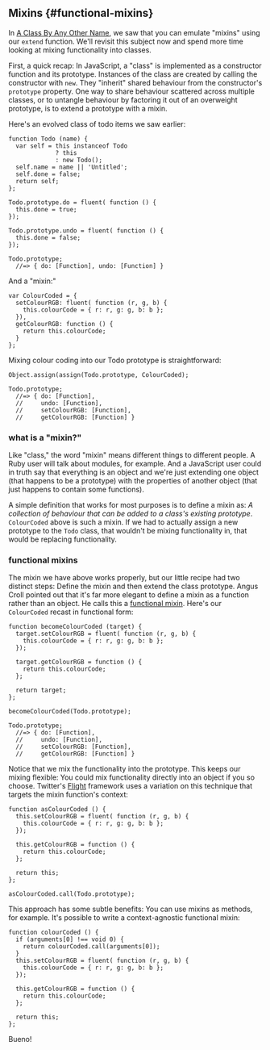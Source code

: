 ## Mixins {#functional-mixins}

In [A Class By Any Other Name](#class-other-name), we saw that you can emulate "mixins" using our `extend` function. We'll revisit this subject now and spend more time looking at mixing functionality into classes.

First, a quick recap: In JavaScript, a "class" is implemented as a constructor function and its prototype. Instances of the class are created by calling the constructor with `new`. They "inherit" shared behaviour from the constructor's `prototype` property. One way to share behaviour scattered across multiple classes, or to untangle behaviour by factoring it out of an overweight prototype, is to extend a prototype with a mixin.

Here's an evolved class of todo items we saw earlier:

    function Todo (name) {
      var self = this instanceof Todo
                 ? this
                 : new Todo();
      self.name = name || 'Untitled';
      self.done = false;
      return self;
    };
    
    Todo.prototype.do = fluent( function () {
      this.done = true;
    });
    
    Todo.prototype.undo = fluent( function () {
      this.done = false;
    });
    
    Todo.prototype;
      //=> { do: [Function], undo: [Function] }

And a "mixin:"

    var ColourCoded = {
      setColourRGB: fluent( function (r, g, b) {
        this.colourCode = { r: r, g: g, b: b };
      }),
      getColourRGB: function () {
        return this.colourCode;
      }
    };
    
Mixing colour coding into our Todo prototype is straightforward:

    Object.assign(assign(Todo.prototype, ColourCoded);
    
    Todo.prototype;
      //=> { do: [Function],
      //     undo: [Function],
      //     setColourRGB: [Function],
      //     getColourRGB: [Function] }
    
### what is a "mixin?"

Like "class," the word "mixin" means different things to different people. A Ruby user will talk about modules, for example. And a JavaScript user could in truth say that everything is an object and we're just extending one object (that happens to be a prototype) with the properties of another object (that just happens to contain some functions).

A simple definition that works for most purposes is to define a mixin as: *A collection of behaviour that can be added to a class's existing prototype*. `ColourCoded` above is such a mixin. If we had to actually assign a new prototype to the `Todo` class, that wouldn't be mixing functionality in, that would be replacing functionality.

### functional mixins

The mixin we have above works properly, but our little recipe had two distinct steps: Define the mixin and then extend the class prototype. Angus Croll pointed out that it's far more elegant to define a mixin as a function rather than an object. He calls this a [functional mixin][fm]. Here's our `ColourCoded` recast in functional form:

    function becomeColourCoded (target) {
      target.setColourRGB = fluent( function (r, g, b) {
        this.colourCode = { r: r, g: g, b: b };
      });
      
      target.getColourRGB = function () {
        return this.colourCode;
      };
      
      return target;
    };
    
    becomeColourCoded(Todo.prototype);
    
    Todo.prototype;
      //=> { do: [Function],
      //     undo: [Function],
      //     setColourRGB: [Function],
      //     getColourRGB: [Function] }
      
Notice that we mix the functionality into the prototype. This keeps our mixing flexible: You could mix functionality directly into an object if you so choose. Twitter's [Flight] framework uses a variation on this technique that targets the mixin function's context:

    function asColourCoded () {
      this.setColourRGB = fluent( function (r, g, b) {
        this.colourCode = { r: r, g: g, b: b };
      });
      
      this.getColourRGB = function () {
        return this.colourCode;
      };
      
      return this;
    };
    
    asColourCoded.call(Todo.prototype);
    
This approach has some subtle benefits: You can use mixins as methods, for example. It's possible to write a context-agnostic functional mixin:

    function colourCoded () {
      if (arguments[0] !== void 0) {
        return colourCoded.call(arguments[0]);
      }
      this.setColourRGB = fluent( function (r, g, b) {
        this.colourCode = { r: r, g: g, b: b };
      });
      
      this.getColourRGB = function () {
        return this.colourCode;
      };
      
      return this;
    };

Bueno!

[fm]: https://javascriptweblog.wordpress.com/2011/05/31/a-fresh-look-at-javascript-mixins/ "A fresh look at JavaScript Mixins"
[Flight]: http://flightjs.github.io/
